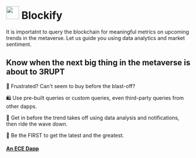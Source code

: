 #  <img src="https://user-images.githubusercontent.com/61543012/194742418-20b63370-e64c-46b5-b1a5-7fd2970b7ba6.png" height="35" width="35" align-items="center" justify-content="center" /> Blockify
It is importatnt to query the blockchain for meaningful metrics on upcoming trends in the metaverse. Let us guide you using data analytics and market sentiment.

## Know when the next big thing in the metaverse is about to 3RUPT

🛒 Frustrated? Can't seem to buy before the blast-off? 

🛍️ Use pre-built queries or custom queries, even third-party queries from other dapps.

🥳 Get in before the trend takes off using data analysis and notifications, then ride the wave down.

🫵 Be the FIRST to get the latest and the greatest.

#### [An ECE Dapp](https://github.com/eliascharlese)
